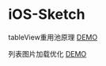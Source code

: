 # iOS-Sketch

tableView重用池原理 [DEMO](https://github.com/lxzzzzzz/ReusePool)


列表图片加载优化 [DEMO](https://github.com/lxzzzzzz/RunLoopWorker)

